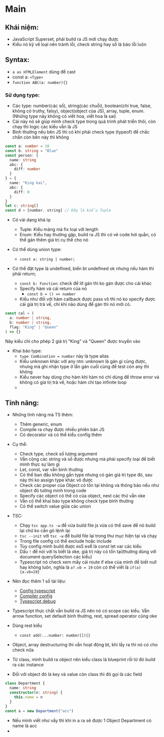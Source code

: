 # Main

## Khái niệm:

- JavaScript Superset, phải build ra JS mới chạy được
- Kiểu nó kỹ về loại nên tránh lỗi, check string hay số là báo lỗi luôn

## Syntax:

- `a as HTMLElement` dùng để cast
- const a: `<Type>`
- `function ABC(a: number){}`

### Sử dụng type:

- Các type: number(các số), string(các chuỗi), boolean(chỉ true, false, không có truthy, falsy), object(object của JS), array, tuple, enum. (Những type này không có viết hoa, viết hoa là sai)
- Cái này nó sẽ giúp mình check type trong quá trình phát triển thôi, còn chạy thì logic các kiểu vẫn là JS
- Bình thường nếu bên JS thì có khi phải check type (typeof) để chắc chắn còn bên này thì không

```ts
const a: number = 10
const b: string = "Blue"
const person: {
  name: string
  abc: {
    diff: number
  }
} = {
  name: "King kai",
  abc: {
    diff: 0
  }
}
let c: string[]
const d = [number, string] // Đây là kiểu Tuple
```

- Có vài dạng khá lạ:

  - Tuple: Kiểu mảng mà fix loại với length
  - Enum: Kiểu hay thường gặp, build ra JS thì có vẻ code hơi quằn, có thể gán thêm giá trị cụ thể cho nó

- Có thể dùng union type:
  - `const a: string | number;`
- Có thể đặt type là undefined, biến bt undefined ok nhưng nếu hàm thì phải return;
  - `const b: Function`: check để lỡ gán thì ko gán được cho cái khác
  - Specify hàm và cái return của nó
    - `const b = () => number`
  - Kiểu như đối với hàm callback được pass vô thì nó ko specify được cái giá trị trả về, chỉ khi nào dùng để gán thì nó mới có.

```ts
const cal = (
  a: number | string,
  b: number | string,
  flag: "King" | "Queen"
) => {}
```

Này kiểu chỉ cho phép 2 giá trị "King" và "Queen" được truyền vào

- Khai báo type:
  - `type Combination = number` này là type alias
  - Kiểu unknown khác với any ntn: unknown là gán gì cũng được, nhưng mà ghi nhận type ở lần gán cuối cùng để test còn any thì không
  - Kiểu never hay dùng cho hàm khi hàm nó chỉ dùng để throw error và không có giá trị trả về, hoặc hàm chỉ tạo infinite loop
  -

## Tính năng:

- Những tính năng mà TS thêm:
  - Thêm generic, enum
  - Compile ra chạy được nhiều phiên bản JS
  - Có decorator và có thể kiểu config thêm
- Cụ thể:

  - Check type, check số lượng argument
  - Vẫn cộng các string và số được nhưng mà phải specify loại để biết mình thực sự làm gì
  - Let, const, var vẫn bình thường
  - Có thể ban đầu không gắn type nhưng có gán giá trị type đó, sau này thì ko assign type khác vô được
  - Check các proper của Object có tồn tại không và thông báo nếu như object đó tường minh trong code
  - Specify các object có thể có của object, nest các thứ vẫn oke
  - Vẫn có thể khai báo type không check type bình thường
  - Có thể switch value giữa các union

- TSC:
  - Chạy `tsc app.ts -w` để vừa build file js vừa có thể save để nó build lại chứ ko cần gõ lệnh lại
  - `tsc --init` với `tsc -w` để build file lại trong thư mục hiện tại và chạy
  - Trong file config có thể exclude hoặc include
  - Tùy config mình build được es5 es6 là const let var các kiểu
  - Dấu `!` để nói với ts biết là oke, giá trị này có tồn tại(thường dùng với document querySelection các kiểu)
  - Typescript nó check xem mấy cái route if else của mình để biết null hay không luôn, nghĩa là `a?.vb = 19` còn có thể viết là `if(a) {a.vb=19}`
- Nên đọc thêm 1 số tài liệu:

  - [Config typescript](https://www.typescriptlang.org/docs/handbook/tsconfig-json.html)
  - [Compiler config](https://www.typescriptlang.org/docs/handbook/compiler-options.html)
  - [Typescript debug](https://code.visualstudio.com/docs/typescript/typescript-debugging)

- Typescript thực chất vẫn build ra JS nên nó có scope các kiểu. Vẫn arrow function, set default bình thường, rest, spread operator cũng oke
- Dùng rest kiểu
  - `const add(...number: number[]){}`
- Object, array destructuring thì vẫn hoạt động bt, khi lấy ra thì nó có cho check nữa
- Từ class, mình build ra object nên kiểu class là blueprint rồi từ đó build ra các instance
- Đối với object đó là key và value còn class thì đó gọi là các field

```ts
class Department {
  name: string
  constructor(n: string) {
    this.name = n
  }
}
const a = new Department("acc")
```

- Nếu mình viết như vầy thì khi in a ra sẽ được 1 Object Department có name là acc
-
